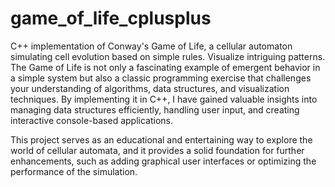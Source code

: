 # game_of_life_cplusplus
C++ implementation of Conway's Game of Life, a cellular automaton simulating cell evolution based on simple rules. Visualize intriguing patterns.
The Game of Life is not only a fascinating example of emergent behavior in a simple system but also a classic programming exercise that challenges your understanding of algorithms, data structures, and visualization techniques. By implementing it in C++, I have gained valuable insights into managing data structures efficiently, handling user input, and creating interactive console-based applications.

This project serves as an educational and entertaining way to explore the world of cellular automata, and it provides a solid foundation for further enhancements, such as adding graphical user interfaces or optimizing the performance of the simulation.
